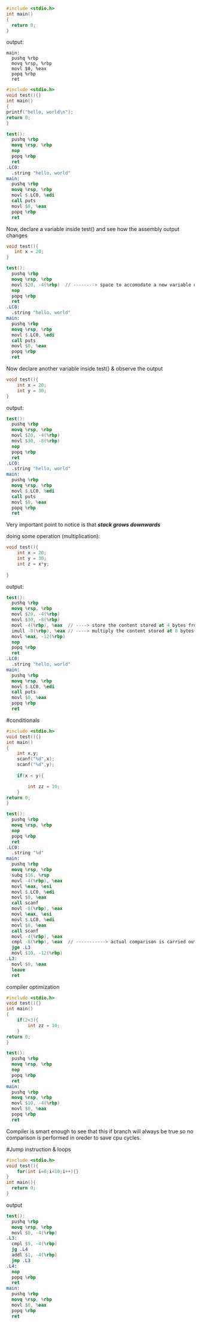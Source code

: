 ```cpp

#include <stdio.h>
int main()
{
  return 0;
}
```
output:
```objdump
main:
  pushq %rbp
  movq %rsp, %rbp
  movl $0, %eax
  popq %rbp
  ret
  ```
  
  ```cpp
#include <stdio.h>
void test(){}
int main()
{
  printf("hello, world\n");
  return 0;
}
```
```nasm
test():
  pushq %rbp
  movq %rsp, %rbp
  nop
  popq %rbp
  ret
.LC0:
  .string "hello, world"
main:
  pushq %rbp
  movq %rsp, %rbp
  movl $.LC0, %edi
  call puts
  movl $0, %eax
  popq %rbp
  ret
 ```
 
 Now, declare a variable inside test() and see how the assembly output changes
 ```cpp
 void test(){
    int x = 20;
}
```

```nasm
test():
  pushq %rbp
  movq %rsp, %rbp
  movl $20, -4(%rbp)  // --------> space to accomodate a new variable on stack
  nop
  popq %rbp
  ret
.LC0:
  .string "hello, world"
main:
  pushq %rbp
  movq %rsp, %rbp
  movl $.LC0, %edi
  call puts
  movl $0, %eax
  popq %rbp
  ret
  ```

Now declare another variable inside test() & observe the output

```cpp
void test(){
    int x = 20;
    int y = 30;
}
```

output:
```nasm
test():
  pushq %rbp
  movq %rsp, %rbp
  movl $20, -4(%rbp)
  movl $30, -8(%rbp)
  nop
  popq %rbp
  ret
.LC0:
  .string "hello, world"
main:
  pushq %rbp
  movq %rsp, %rbp
  movl $.LC0, %edi
  call puts
  movl $0, %eax
  popq %rbp
  ret
```

Very important point to notice is that ***stack grows downwards***

doing some operation (multiplication):
```cpp
void test(){
    int x = 20;
    int y = 30;
    int z = x*y;
    
}
```

output:
```nasm
test():
  pushq %rbp
  movq %rsp, %rbp
  movl $20, -4(%rbp)
  movl $30, -8(%rbp)
  movl -4(%rbp), %eax  // ----> store the content stored at 4 bytes from stack pointer into **eax**
  imull -8(%rbp), %eax // ----> multiply the content stored at 8 bytes from stack to the content stored in eax & store resut in **eax**
  movl %eax, -12(%rbp)
  nop
  popq %rbp
  ret
.LC0:
  .string "hello, world"
main:
  pushq %rbp
  movq %rsp, %rbp
  movl $.LC0, %edi
  call puts
  movl $0, %eax
  popq %rbp
  ret
```
#conditionals

```cpp
#include <stdio.h>
void test(){}
int main()
{
    int x,y;
    scanf("%d",x);
    scanf("%d",y);
    
    if(x < y){ 

        int zz = 10;
    }
return 0;
}
```
```nasm
test():
  pushq %rbp
  movq %rsp, %rbp
  nop
  popq %rbp
  ret
.LC0:
  .string "%d"
main:
  pushq %rbp
  movq %rsp, %rbp
  subq $16, %rsp
  movl -4(%rbp), %eax
  movl %eax, %esi
  movl $.LC0, %edi
  movl $0, %eax
  call scanf
  movl -8(%rbp), %eax
  movl %eax, %esi
  movl $.LC0, %edi
  movl $0, %eax
  call scanf
  movl -4(%rbp), %eax
  cmpl -8(%rbp), %eax  // -----------> actual comparison is carried out here
  jge .L3
  movl $10, -12(%rbp)
.L3:
  movl $0, %eax
  leave
  ret
```

compiler optimization
```cpp
#include <stdio.h>
void test(){}
int main()
{
    if(2<3){ 
        int zz = 10;
    }
return 0;
}
```

```nasm
test():
  pushq %rbp
  movq %rsp, %rbp
  nop
  popq %rbp
  ret
main:
  pushq %rbp
  movq %rsp, %rbp
  movl $10, -4(%rbp)
  movl $0, %eax
  popq %rbp
  ret
  ```
Compiler is smart enough to see that this if branch will always be true so no comparison is performed in oreder to save cpu cycles.


#Jump instruction & loops

```cpp
#include <stdio.h>
void test(){
    for(int i=0;i<10;i++){}
}
int main(){
  return 0;
}
```
output
```nasm
test():
  pushq %rbp
  movq %rsp, %rbp
  movl $0, -4(%rbp)
.L3:
  cmpl $9, -4(%rbp)
  jg .L4
  addl $1, -4(%rbp)
  jmp .L3
.L4:
  nop
  popq %rbp
  ret
main:
  pushq %rbp
  movq %rsp, %rbp
  movl $0, %eax
  popq %rbp
  ret
```
